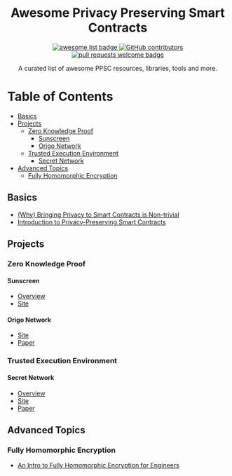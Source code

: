 <div align="center">
  <h1 align="center">Awesome Privacy Preserving Smart Contracts</h1>
  <p align="center">
    <a href="https://github.com/sindresorhus/awesome">
      <img alt="awesome list badge" src="https://cdn.rawgit.com/sindresorhus/awesome/d7305f38d29fed78fa85652e3a63e154dd8e8829/media/badge.svg">
    </a>
    <a href="https://github.com/zero-network/awesome-privacy-preserving-smart-contract/graphs/contributors">
      <img alt="GitHub contributors" src="https://img.shields.io/github/contributors/zero-network/awesome-privacy-preserving-smart-contract">
    </a>
    <a href="http://makeapullrequest.com">
      <img alt="pull requests welcome badge" src="https://img.shields.io/badge/PRs-welcome-brightgreen.svg?style=flat">
    </a>
  </p>

  <p align="center">A curated list of awesome PPSC resources, libraries, tools and more.</p>
</div>

Table of Contents
=================
* [Basics](#basics)
* [Projects](#projects)
    * [Zero Knowledge Proof](#zero-knowledge-proof)
        * [Sunscreen](#sunscreen)
        * [Origo Network](#origo-network)
    * [Trusted Execution Environment](#trusted-execution-environment)
        * [Secret Network](#secret-network)
* [Advanced Topics](#advanced-topics)
    * [Fully Homomorphic Encryption](#fully-homomorphic-encryption)

## Basics
- [(Why) Bringing Privacy to Smart Contracts is Non-trivial](https://blog.nucypher.com/bringing-privacy-to-smart-contracts-is-nontrivial/#:~:text=Unfortunately%2C%20Ethereum's%20smart%20contracts%20do,%2C%20the%20users%20involved%2C%20etc.)
- [Introduction to Privacy-Preserving Smart Contracts](https://juliankoh.medium.com/introduction-to-privacy-preserving-smart-contracts-e7bdc1a121b1)

## Projects

### Zero Knowledge Proof

#### Sunscreen
* [Overview](https://blog.nucypher.com/sunscreen)
* [Site](https://sunscreen.tech)

#### Origo Network
* [Site](https://origo.network/)
* [Paper](https://origo.network/whitepaper)

### Trusted Execution Environment

#### Secret Network
* [Overview](https://scrt.network/about/about-secret-network)
* [Site](https://scrt.network/)
* [Paper](https://scrt.network/graypaper)

## Advanced Topics

### Fully Homomorphic Encryption
* [An Intro to Fully Homomorphic Encryption for Engineers](https://blog.nucypher.com/an-engineers-guide-to-fully-homomorphic-encryption/)
